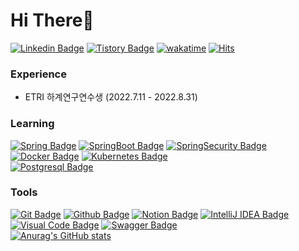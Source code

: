 # Hi There👋
[![Linkedin Badge](https://img.shields.io/badge/-LinkedIn-0a66c2?style=flat&logo=Linkedin&logoColor=white&link=https://www.linkedin.com/in/%EB%B3%91%EC%84%9D-%EC%84%B1-124090247/)](https://www.linkedin.com/in/%EB%B3%91%EC%84%9D-%EC%84%B1-124090247/) [![Tistory Badge](https://img.shields.io/badge/Tistory%20Blog-E8E8E8?style=flat&logoColor=white)](https://sbs1621.tistory.com/) [![wakatime](https://wakatime.com/badge/user/4d144f1b-78cb-4d51-bcc0-f6da6f167f80.svg)](https://wakatime.com/@4d144f1b-78cb-4d51-bcc0-f6da6f167f80) [![Hits](https://hits.seeyoufarm.com/api/count/incr/badge.svg?url=https%3A%2F%2Fgithub.com%2Fsbs1621&count_bg=%2379C83D&title_bg=%23555555&icon=&icon_color=%23E7E7E7&title=hits&edge_flat=false)](https://hits.seeyoufarm.com) <br>
### Experience
- ETRI 하계연구연수생 (2022.7.11 - 2022.8.31)

### Learning
[![Spring Badge](https://img.shields.io/badge/-Spring-6DB33F?style=flat&logo=Spring&logoColor=white)]() [![SpringBoot Badge](https://img.shields.io/badge/-SpringBoot-6DB33F?style=flat&logo=SpringBoot&logoColor=white)]() [![SpringSecurity Badge](https://img.shields.io/badge/-SpringSecurity-6DB33F?style=flat&logo=SpringSecurity&logoColor=white)]()<br>
[![Docker Badge](https://img.shields.io/badge/-Docker-2496ED?style=flat&logo=Docker&logoColor=white)]() [![Kubernetes Badge](https://img.shields.io/badge/-Kubernetes-326CE5?style=flat&logo=Kubernetes&logoColor=white)]()<br>
[![Postgresql Badge](https://img.shields.io/badge/-PostgreSQL-4169E1?style=flat&logo=PostgreSQL&logoColor=white)]()<br>
### Tools
[![Git Badge](https://img.shields.io/badge/-Git-F05032?style=flat&logo=git&logoColor=white)]() [![Github Badge](https://img.shields.io/badge/-Github-181717?style=flat&logo=github&logoColor=white)]() [![Notion Badge](https://img.shields.io/badge/-Notion-000000?style=flat&logo=Notion&logoColor=white)]() [![IntelliJ IDEA Badge](https://img.shields.io/badge/-IntelliJ%20IDEA-000000?style=flat&logo=IntelliJ%20IDEA&logoColor=white)]() [![Visual Code Badge](https://img.shields.io/badge/-Visual%20Studio%20Code-007ACC?style=flat&logo=Visual%20Studio%20Code&logoColor=white)]() [![Swagger Badge](https://img.shields.io/badge/-Swagger-85EA2D?style=flat&logo=Swagger&logoColor=black)]() 
<br>
[![Anurag's GitHub stats](https://github-readme-stats.vercel.app/api?username=sbs1621&show_icons=true&theme=radical&count_private=true)](https://github.com/anuraghazra/github-readme-stats)
